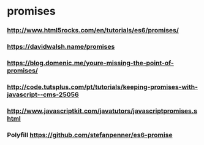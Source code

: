 # promises

### http://www.html5rocks.com/en/tutorials/es6/promises/
### https://davidwalsh.name/promises
### https://blog.domenic.me/youre-missing-the-point-of-promises/
### http://code.tutsplus.com/pt/tutorials/keeping-promises-with-javascript--cms-25056
### http://www.javascriptkit.com/javatutors/javascriptpromises.shtml
### Polyfill https://github.com/stefanpenner/es6-promise
